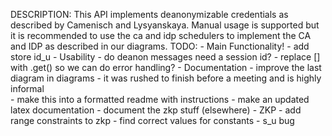 DESCRIPTION:
    This API implements deanonymizable credentials as described by Camenisch and Lysyanskaya. Manual usage is supported
    but it is recommended to use the ca and idp schedulers to implement the CA and IDP as described in our diagrams.
TODO:
    - Main Functionality!
        - add store id_u
    - Usability
        - do deanon messages need a session id?
        - replace [] with .get() so we can do error handling?
    - Documentation
        - improve the last diagram in diagrams
            - it was rushed to finish before a meeting and is highly informal   
        - make this into a formatted readme with instructions
        - make an updated latex documentation
        - document the zkp stuff (elsewhere)
    - ZKP
        - add range constraints to zkp
        - find correct values for constants
        - s_u bug
